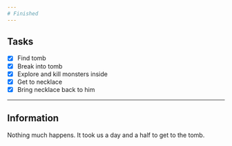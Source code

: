 ```yaml
--- 
# Finished
--- 
```


## Tasks
- [x] Find tomb
- [x] Break into tomb
- [x] Explore and kill monsters inside
- [x] Get to necklace
- [x] Bring necklace back to him

--- 

## Information
Nothing much happens. It took us a day and a half to get to the tomb.